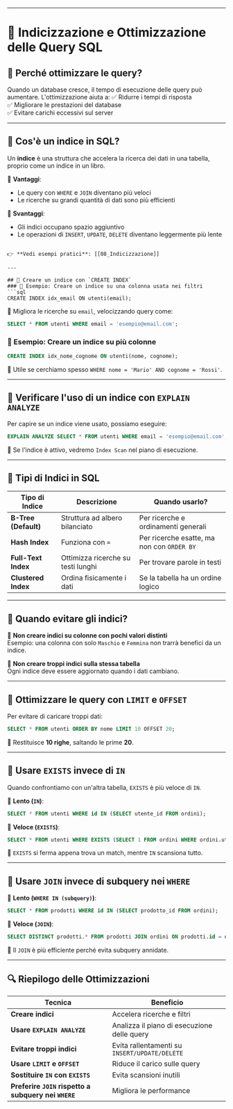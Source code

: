 
---


# 📌 Indicizzazione e Ottimizzazione delle Query SQL

## 🔎 Perché ottimizzare le query?
Quando un database cresce, il tempo di esecuzione delle query può aumentare. L'ottimizzazione aiuta a:
✅ Ridurre i tempi di risposta  
✅ Migliorare le prestazioni del database  
✅ Evitare carichi eccessivi sul server  

---

## 📌 Cos'è un indice in SQL?
Un **indice** è una struttura che accelera la ricerca dei dati in una tabella, proprio come un indice in un libro.

📌 **Vantaggi**:
- Le query con `WHERE` e `JOIN` diventano più veloci
- Le ricerche su grandi quantità di dati sono più efficienti

📌 **Svantaggi**:
- Gli indici occupano spazio aggiuntivo
- Le operazioni di `INSERT`, `UPDATE`, `DELETE` diventano leggermente più lente
````

👉 **Vedi esempi pratici**: [[08_Indicizzazione]]

---

## 🎯 Creare un indice con `CREATE INDEX`
### 🔹 Esempio: Creare un indice su una colonna usata nei filtri
```sql
CREATE INDEX idx_email ON utenti(email);
````

📌 Migliora le ricerche su `email`, velocizzando query come:

```sql
SELECT * FROM utenti WHERE email = 'esempio@email.com';
```

### 🔹 Esempio: Creare un indice su più colonne

```sql
CREATE INDEX idx_nome_cognome ON utenti(nome, cognome);
```

📌 Utile se cerchiamo spesso `WHERE nome = 'Mario' AND cognome = 'Rossi'`.

---

## 🎯 Verificare l'uso di un indice con `EXPLAIN ANALYZE`

Per capire se un indice viene usato, possiamo eseguire:

```sql
EXPLAIN ANALYZE SELECT * FROM utenti WHERE email = 'esempio@email.com';
```

📌 Se l'indice è attivo, vedremo `Index Scan` nel piano di esecuzione.

---

## 📌 Tipi di Indici in SQL

|Tipo di Indice|Descrizione|Quando usarlo?|
|---|---|---|
|**B-Tree (Default)**|Struttura ad albero bilanciato|Per ricerche e ordinamenti generali|
|**Hash Index**|Funziona con `=`|Per ricerche esatte, ma non con `ORDER BY`|
|**Full-Text Index**|Ottimizza ricerche su testi lunghi|Per trovare parole in testi|
|**Clustered Index**|Ordina fisicamente i dati|Se la tabella ha un ordine logico|

---

## 📌 Quando evitare gli indici?

🚫 **Non creare indici su colonne con pochi valori distinti**  
Esempio: una colonna con solo `Maschio` e `Femmina` non trarrà benefici da un indice.

🚫 **Non creare troppi indici sulla stessa tabella**  
Ogni indice deve essere aggiornato quando i dati cambiano.

---

## 🎯 Ottimizzare le query con `LIMIT` e `OFFSET`

Per evitare di caricare troppi dati:

```sql
SELECT * FROM utenti ORDER BY nome LIMIT 10 OFFSET 20;
```

📌 Restituisce **10 righe**, saltando le prime **20**.

---

## 🎯 Usare `EXISTS` invece di `IN`

Quando confrontiamo con un'altra tabella, `EXISTS` è più veloce di `IN`.

🔹 **Lento (`IN`)**:

```sql
SELECT * FROM utenti WHERE id IN (SELECT utente_id FROM ordini);
```

🔹 **Veloce (`EXISTS`)**:

```sql
SELECT * FROM utenti WHERE EXISTS (SELECT 1 FROM ordini WHERE ordini.utente_id = utenti.id);
```

📌 `EXISTS` si ferma appena trova un match, mentre `IN` scansiona tutto.

---

## 🎯 Usare `JOIN` invece di subquery nei `WHERE`

🔹 **Lento (`WHERE IN (subquery)`)**:

```sql
SELECT * FROM prodotti WHERE id IN (SELECT prodotto_id FROM ordini);
```

🔹 **Veloce (`JOIN`)**:

```sql
SELECT DISTINCT prodotti.* FROM prodotti JOIN ordini ON prodotti.id = ordini.prodotto_id;
```

📌 Il `JOIN` è più efficiente perché evita subquery annidate.

---

## 🔍 Riepilogo delle Ottimizzazioni

|Tecnica|Beneficio|
|---|---|
|**Creare indici**|Accelera ricerche e filtri|
|**Usare `EXPLAIN ANALYZE`**|Analizza il piano di esecuzione delle query|
|**Evitare troppi indici**|Evita rallentamenti su `INSERT/UPDATE/DELETE`|
|**Usare `LIMIT` e `OFFSET`**|Riduce il carico sulle query|
|**Sostituire `IN` con `EXISTS`**|Evita scansioni inutili|
|**Preferire `JOIN` rispetto a subquery nei `WHERE`**|Migliora le performance|

